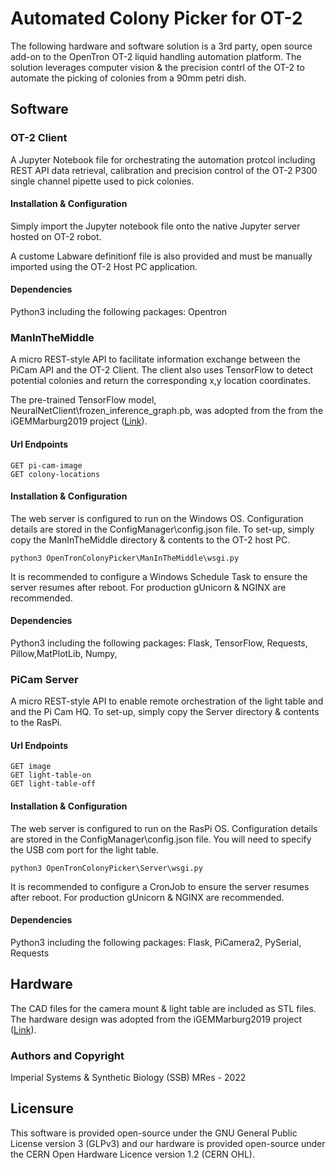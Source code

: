# Automated Colony Picker for OT-2
The following hardware and software solution is a 3rd party, open source add-on to the OpenTron OT-2 liquid handling automation platform. The solution leverages computer vision & the precision contrl of the OT-2 to automate the picking of colonies from a 90mm petri dish.  

## Software

### OT-2 Client
A Jupyter Notebook file for orchestrating the automation protcol including REST API data retrieval, calibration and precision control of the OT-2 P300 single channel pipette used to pick colonies. 

#### Installation & Configuration
Simply import the Jupyter notebook file onto the native Jupyter server hosted on OT-2 robot.

A custome Labware definitionf file is also provided and must be manually imported using the OT-2 Host PC application. 

#### Dependencies
Python3 including the following packages: Opentron

### ManInTheMiddle
A micro REST-style API to facilitate information exchange between the PiCam API and the OT-2 Client. The client also uses TensorFlow to detect potential colonies and return the corresponding x,y location coordinates.  

The pre-trained TensorFlow model, NeuralNetClient\frozen_inference_graph.pb, was adopted from the from the iGEMMarburg2019 project ([Link](https://2019.igem.org/Team:Marburg)).

#### Url Endpoints 
```
GET pi-cam-image
GET colony-locations
```

#### Installation & Configuration
The web server is configured to run on the Windows OS. Configuration details are stored in the ConfigManager\config.json file. To set-up, simply copy the ManInTheMiddle directory & contents to the OT-2 host PC. 

```
python3 OpenTronColonyPicker\ManInTheMiddle\wsgi.py
```

It is recommended to configure a Windows Schedule Task to ensure the server resumes after reboot. For production gUnicorn & NGINX are recommended.

#### Dependencies
Python3 including the following packages: Flask, TensorFlow, Requests, Pillow,MatPlotLib, Numpy, 

### PiCam Server
A micro REST-style API to enable remote orchestration of the light table and and the Pi Cam HQ. To set-up, simply copy the Server directory & contents to the RasPi.  

#### Url Endpoints 
```
GET image
GET light-table-on
GET light-table-off
```

#### Installation & Configuration
The web server is configured to run on the RasPi OS. Configuration details are stored in the ConfigManager\config.json file. You will need to specify the USB com port for the light table. 

```
python3 OpenTronColonyPicker\Server\wsgi.py
```

It is recommended to configure a CronJob to ensure the server resumes after reboot. For production gUnicorn & NGINX are recommended.

#### Dependencies
Python3 including the following packages: Flask, PiCamera2, PySerial, Requests

## Hardware
The CAD files for the camera mount & light table are included as STL files. The hardware design was adopted from the iGEMMarburg2019 project ([Link](https://2019.igem.org/Team:Marburg)).


### Authors and Copyright
Imperial Systems & Synthetic Biology (SSB) MRes - 2022

## Licensure
This software is provided open-source under the GNU General Public License version 3 (GLPv3) and our hardware is provided open-source under the CERN Open Hardware Licence version 1.2 (CERN OHL).
